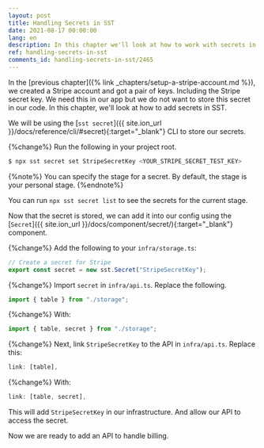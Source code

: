 ```yaml
---
layout: post
title: Handling Secrets in SST
date: 2021-08-17 00:00:00
lang: en
description: In this chapter we'll look at how to work with secrets in an SST app. We store secrets using the sst secret CLI and link it to our API.
ref: handling-secrets-in-sst
comments_id: handling-secrets-in-sst/2465
---
```


In the [previous chapter]({% link _chapters/setup-a-stripe-account.md %}), we created a Stripe account and got a pair of keys. Including the Stripe secret key. We need this in our app but we do not want to store this secret in our code. In this chapter, we'll look at how to add secrets in SST.

We will be using the [`sst secret`]({{ site.ion_url }}/docs/reference/cli/#secret){:target="_blank"} CLI to store our secrets. 

{%change%} Run the following in your project root.

```bash
$ npx sst secret set StripeSecretKey <YOUR_STRIPE_SECRET_TEST_KEY>
```

{%note%}
You can specify the stage for a secret. By default, the stage is your personal stage.
{%endnote%}

You can run `npx sst secret list` to see the secrets for the current stage.

Now that the secret is stored, we can add it into our config using the [`Secret`]({{ site.ion_url }}/docs/component/secret/){:target="_blank"} component.

{%change%} Add the following to your `infra/storage.ts`:

```ts
// Create a secret for Stripe
export const secret = new sst.Secret("StripeSecretKey");
```

{%change%} Import `secret` in `infra/api.ts`. Replace the following.

```typescript
import { table } from "./storage";
```

{%change%} With:

```typescript
import { table, secret } from "./storage";
```

{%change%} Next, link `StripeSecretKey` to the API in `infra/api.ts`. Replace this:

```ts
link: [table],
```

{%change%} With: 

```ts
link: [table, secret],
```

This will add `StripeSecretKey` in our infrastructure.  And allow our API to access the secret.

Now we are ready to add an API to handle billing.
